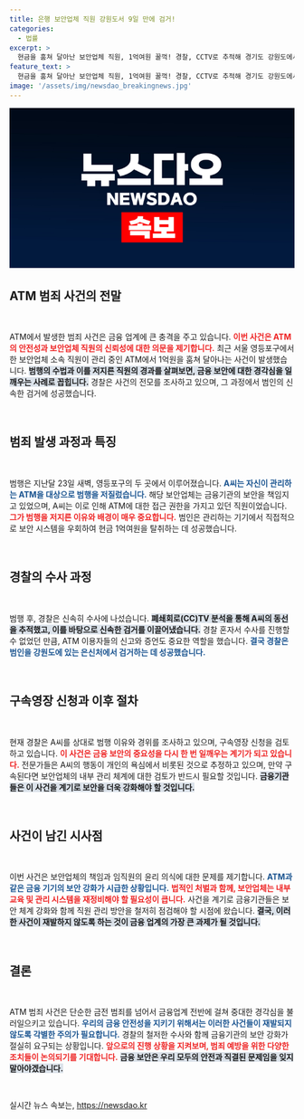 ```yaml
---
title: 은행 보안업체 직원 강원도서 9일 만에 검거!
categories:
  - 법률
excerpt: >
  현금을 훔쳐 달아난 보안업체 직원, 1억여원 꿀꺽! 경찰, CCTV로 추적해 경기도 강원도에서 검거. 구속영장 신청 검토 중, 범행 이유는? 클릭해 확인하세요!
feature_text: >
  현금을 훔쳐 달아난 보안업체 직원, 1억여원 꿀꺽! 경찰, CCTV로 추적해 경기도 강원도에서 검거. 구속영장 신청 검토 중, 범행 이유는? 클릭해 확인하세요!
image: '/assets/img/newsdao_breakingnews.jpg'
---
```


<p><img src="/assets/img/newsdao_breakingnews.jpg" alt="koreaapp 속보" /></p>

<h2 data-ke-size="size26">ATM 범죄 사건의 전말</h2>

<p data-ke-size="size16">&nbsp;</p>

<p>ATM에서 발생한 범죄 사건은 금융 업계에 큰 충격을 주고 있습니다. <b><span style="color: #ee2323;">이번 사건은 ATM의 안전성과 보안업체 직원의 신뢰성에 대한 의문을 제기합니다.</span></b> 최근 서울 영등포구에서 한 보안업체 소속 직원이 관리 중인 ATM에서 1억원을 훔쳐 달아나는 사건이 발생했습니다. <b><span style="background-color: #21538527;">범행의 수법과 이를 저지른 직원의 경과를 살펴보면, 금융 보안에 대한 경각심을 일깨우는 사례로 꼽힙니다.</span></b> 경찰은 사건의 전모를 조사하고 있으며, 그 과정에서 범인의 신속한 검거에 성공했습니다. </p>

<p data-ke-size="size16">&nbsp;</p>

<h2 data-ke-size="size26">범죄 발생 과정과 특징</h2>

<p data-ke-size="size16">&nbsp;</p>

<p>범행은 지난달 23일 새벽, 영등포구의 두 곳에서 이루어졌습니다. <b><span style="color: #1a5490;">A씨는 자신이 관리하는 ATM을 대상으로 범행을 저질렀습니다.</span></b> 해당 보안업체는 금융기관의 보안을 책임지고 있었으며, A씨는 이로 인해 ATM에 대한 접근 권한을 가지고 있던 직원이었습니다. <b><span style="color: #ee2323;">그가 범행을 저지른 이유와 배경이 매우 중요합니다.</span></b> 범인은 관리하는 기기에서 직접적으로 보안 시스템을 우회하여 현금 1억여원을 탈취하는 데 성공했습니다. </p>

<p data-ke-size="size16">&nbsp;</p>

<h2 data-ke-size="size26">경찰의 수사 과정</h2>

<p data-ke-size="size16">&nbsp;</p>

<p>범행 후, 경찰은 신속히 수사에 나섰습니다. <b><span style="background-color: #21538527;">폐쇄회로(CC)TV 분석을 통해 A씨의 동선을 추적했고, 이를 바탕으로 신속한 검거를 이끌어냈습니다.</span></b> 경찰 혼자서 수사를 진행할 수 없었던 만큼, ATM 이용자들의 신고와 증언도 중요한 역할을 했습니다. <b><span style="color: #1a5490;">결국 경찰은 범인을 강원도에 있는 은신처에서 검거하는 데 성공했습니다.</span></b></p>

<p data-ke-size="size16">&nbsp;</p>

<h2 data-ke-size="size26">구속영장 신청과 이후 절차</h2>

<p data-ke-size="size16">&nbsp;</p>

<p>현재 경찰은 A씨를 상대로 범행 이유와 경위를 조사하고 있으며, 구속영장 신청을 검토하고 있습니다. <b><span style="color: #ee2323;">이 사건은 금융 보안의 중요성을 다시 한 번 일깨우는 계기가 되고 있습니다.</span></b> 전문가들은 A씨의 행동이 개인의 욕심에서 비롯된 것으로 추정하고 있으며, 만약 구속된다면 보안업체의 내부 관리 체계에 대한 검토가 반드시 필요할 것입니다. <b><span style="background-color: #21538527;">금융기관들은 이 사건을 계기로 보안을 더욱 강화해야 할 것입니다.</span></b></p>

<p data-ke-size="size16">&nbsp;</p>

<h2 data-ke-size="size26">사건이 남긴 시사점</h2>

<p data-ke-size="size16">&nbsp;</p>

<p>이번 사건은 보안업체의 책임과 임직원의 윤리 의식에 대한 문제를 제기합니다. <b><span style="color: #1a5490;">ATM과 같은 금융 기기의 보안 강화가 시급한 상황입니다.</span></b> <b><span style="color: #ee2323;">법적인 처벌과 함께, 보안업체는 내부 교육 및 관리 시스템을 재정비해야 할 필요성이 큽니다.</span></b> 사건을 계기로 금융기관들은 보안 체계 강화와 함께 직원 관리 방안을 철저히 점검해야 할 시점에 왔습니다. <b><span style="background-color: #21538527;">결국, 이러한 사건이 재발하지 않도록 하는 것이 금융 업계의 가장 큰 과제가 될 것입니다.</span></b></p>

<p data-ke-size="size16">&nbsp;</p>

<h2 data-ke-size="size26">결론</h2>

<p data-ke-size="size16">&nbsp;</p>

<p>ATM 범죄 사건은 단순한 금전 범죄를 넘어서 금융업계 전반에 걸쳐 중대한 경각심을 불러일으키고 있습니다. <b><span style="color: #1a5490;">우리의 금융 안전성을 지키기 위해서는 이러한 사건들이 재발되지 않도록 각별한 주의가 필요합니다.</span></b> 경찰의 철저한 수사와 함께 금융기관의 보안 강화가 절실히 요구되는 상황입니다. <b><span style="color: #ee2323;">앞으로의 진행 상황을 지켜보며, 범죄 예방을 위한 다양한 조치들이 논의되기를 기대합니다.</span></b> <b><span style="background-color: #21538527;">금융 보안은 우리 모두의 안전과 직결된 문제임을 잊지 말아야겠습니다.</span></b></p>

<p data-ke-size="size16">&nbsp;</p>
실시간 뉴스 속보는, <a href="https://newsdao.kr" rel="dofollow">https://newsdao.kr</a>


